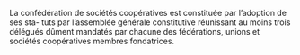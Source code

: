 La confédération de sociétés coopératives est constituée par l’adoption de ses sta- tuts par l’assemblée générale constitutive réunissant au moins trois délégués dûment mandatés par chacune des fédérations, unions et sociétés coopératives membres fondatrices.